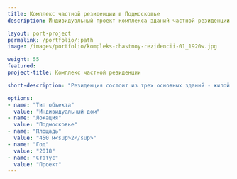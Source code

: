 ```yaml
---
title: Комплекс частной резиденции в Подмосковье
description: Индивидуальный проект комплекса зданий частной резиденции в Подмосковье от архитектурного бюро А510. Индивидуальное проектирование на заказ.

layout: port-project
permalink: /portfolio/:path
image: /images/portfolio/kompleks-chastnoy-rezidencii-01_1920w.jpg

weight: 55
featured:
project-title: Комплекс частной резиденции

short-description: "Резиденция состоит из трех основных зданий - жилой дом, гараж и баня, а также их нескольких второстепенных - теплицы, вольера и дома для собак, хозяйственного блока. Гараж с жилым домом соединены парковкой на 6 машин с навесами и переходами. Второй этаж гаража - квартира для персонала. Гостиная и столовая жилого дома связаны террасами с зоной барбекю, примыкающей к бане. Внутренний двор участка развернут к реке."

options:
- name: "Тип объекта"
  value: "Индивидуальный дом"
- name: "Локация"
  value: "Подмосковье"
- name: "Площадь"
  value: "450 м<sup>2</sup>"
- name: "Год"
  value: "2018"
- name: "Статус"
  value: "Проект"
---
```

